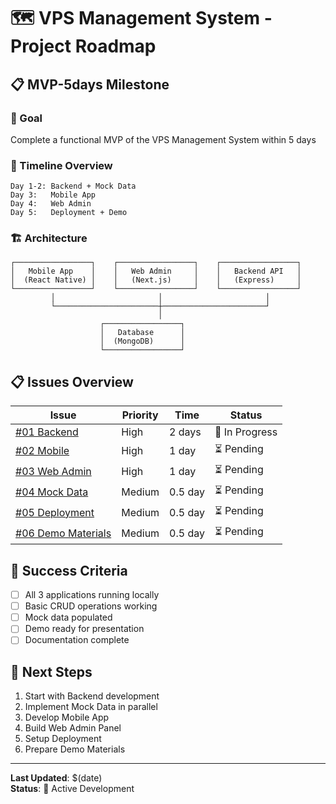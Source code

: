 # 🗺️ VPS Management System - Project Roadmap

## 📋 MVP-5days Milestone

### 🎯 Goal
Complete a functional MVP of the VPS Management System within 5 days

### 📅 Timeline Overview
```
Day 1-2: Backend + Mock Data
Day 3:   Mobile App
Day 4:   Web Admin
Day 5:   Deployment + Demo
```

### 🏗️ Architecture
```
┌─────────────────┐    ┌─────────────────┐    ┌─────────────────┐
│   Mobile App    │    │   Web Admin     │    │   Backend API   │
│  (React Native) │    │   (Next.js)     │    │   (Express)     │
└─────────────────┘    └─────────────────┘    └─────────────────┘
         │                       │                       │
         └───────────────────────┼───────────────────────┘
                                 │
                    ┌─────────────────┐
                    │   Database      │
                    │  (MongoDB)      │
                    └─────────────────┘
```

## 📋 Issues Overview

| Issue | Priority | Time | Status |
|-------|----------|------|--------|
| [#01 Backend](#01-backend) | High | 2 days | 🔄 In Progress |
| [#02 Mobile](#02-mobile) | High | 1 day | ⏳ Pending |
| [#03 Web Admin](#03-webadmin) | High | 1 day | ⏳ Pending |
| [#04 Mock Data](#04-mockdata) | Medium | 0.5 day | ⏳ Pending |
| [#05 Deployment](#05-deployment) | Medium | 0.5 day | ⏳ Pending |
| [#06 Demo Materials](#06-demo-materials) | Medium | 0.5 day | ⏳ Pending |

## 🎯 Success Criteria
- [ ] All 3 applications running locally
- [ ] Basic CRUD operations working
- [ ] Mock data populated
- [ ] Demo ready for presentation
- [ ] Documentation complete

## 🚀 Next Steps
1. Start with Backend development
2. Implement Mock Data in parallel
3. Develop Mobile App
4. Build Web Admin Panel
5. Setup Deployment
6. Prepare Demo Materials

---
**Last Updated**: $(date)  
**Status**: 🚀 Active Development
